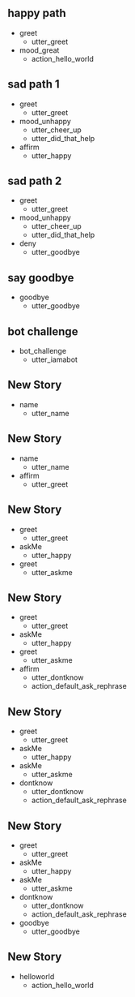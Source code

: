 ## happy path
* greet
  - utter_greet
* mood_great
  - action_hello_world

## sad path 1
* greet
  - utter_greet
* mood_unhappy
  - utter_cheer_up
  - utter_did_that_help
* affirm
  - utter_happy

## sad path 2
* greet
  - utter_greet
* mood_unhappy
  - utter_cheer_up
  - utter_did_that_help
* deny
  - utter_goodbye

## say goodbye
* goodbye
  - utter_goodbye

## bot challenge
* bot_challenge
  - utter_iamabot

## New Story

* name
    - utter_name

## New Story

* name
    - utter_name
* affirm
    - utter_greet

## New Story

* greet
    - utter_greet
* askMe
    - utter_happy
* greet
    - utter_askme

## New Story

* greet
    - utter_greet
* askMe
    - utter_happy
* greet
    - utter_askme
* affirm
    - utter_dontknow
    - action_default_ask_rephrase

## New Story

* greet
    - utter_greet
* askMe
    - utter_happy
* askMe
    - utter_askme
* dontknow
    - utter_dontknow
    - action_default_ask_rephrase

## New Story

* greet
    - utter_greet
* askMe
    - utter_happy
* askMe
    - utter_askme
* dontknow
    - utter_dontknow
    - action_default_ask_rephrase
* goodbye
    - utter_goodbye

## New Story

* helloworld
    - action_hello_world
